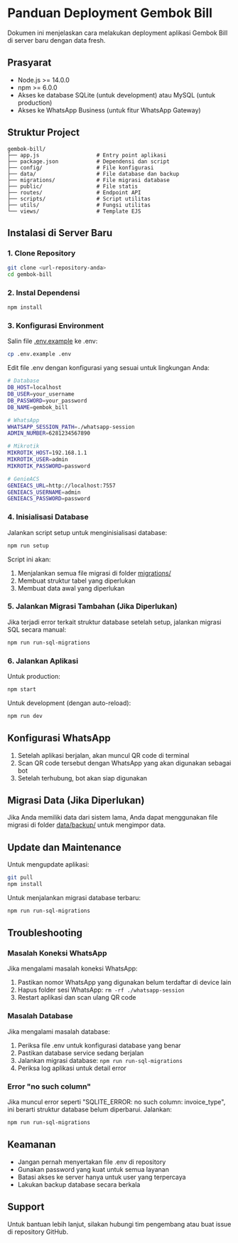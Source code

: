 # Panduan Deployment Gembok Bill

Dokumen ini menjelaskan cara melakukan deployment aplikasi Gembok Bill di server baru dengan data fresh.

## Prasyarat

- Node.js >= 14.0.0
- npm >= 6.0.0
- Akses ke database SQLite (untuk development) atau MySQL (untuk production)
- Akses ke WhatsApp Business (untuk fitur WhatsApp Gateway)

## Struktur Project

```
gembok-bill/
├── app.js                  # Entry point aplikasi
├── package.json            # Dependensi dan script
├── config/                 # File konfigurasi
├── data/                   # File database dan backup
├── migrations/             # File migrasi database
├── public/                 # File statis
├── routes/                 # Endpoint API
├── scripts/                # Script utilitas
├── utils/                  # Fungsi utilitas
└── views/                  # Template EJS
```

## Instalasi di Server Baru

### 1. Clone Repository

```bash
git clone <url-repository-anda>
cd gembok-bill
```

### 2. Instal Dependensi

```bash
npm install
```

### 3. Konfigurasi Environment

Salin file [.env.example](file:///e:/gembok-bill211025/.env.example) ke .env:

```bash
cp .env.example .env
```

Edit file .env dengan konfigurasi yang sesuai untuk lingkungan Anda:

```bash
# Database
DB_HOST=localhost
DB_USER=your_username
DB_PASSWORD=your_password
DB_NAME=gembok_bill

# WhatsApp
WHATSAPP_SESSION_PATH=./whatsapp-session
ADMIN_NUMBER=6281234567890

# Mikrotik
MIKROTIK_HOST=192.168.1.1
MIKROTIK_USER=admin
MIKROTIK_PASSWORD=password

# GenieACS
GENIEACS_URL=http://localhost:7557
GENIEACS_USERNAME=admin
GENIEACS_PASSWORD=password
```

### 4. Inisialisasi Database

Jalankan script setup untuk menginisialisasi database:

```bash
npm run setup
```

Script ini akan:
1. Menjalankan semua file migrasi di folder [migrations/](file:///e:/gembok-bill211025/migrations)
2. Membuat struktur tabel yang diperlukan
3. Membuat data awal yang diperlukan

### 5. Jalankan Migrasi Tambahan (Jika Diperlukan)

Jika terjadi error terkait struktur database setelah setup, jalankan migrasi SQL secara manual:

```bash
npm run run-sql-migrations
```

### 6. Jalankan Aplikasi

Untuk production:
```bash
npm start
```

Untuk development (dengan auto-reload):
```bash
npm run dev
```

## Konfigurasi WhatsApp

1. Setelah aplikasi berjalan, akan muncul QR code di terminal
2. Scan QR code tersebut dengan WhatsApp yang akan digunakan sebagai bot
3. Setelah terhubung, bot akan siap digunakan

## Migrasi Data (Jika Diperlukan)

Jika Anda memiliki data dari sistem lama, Anda dapat menggunakan file migrasi di folder [data/backup/](file:///e:/gembok-bill211025/data/backup/) untuk mengimpor data.

## Update dan Maintenance

Untuk mengupdate aplikasi:
```bash
git pull
npm install
```

Untuk menjalankan migrasi database terbaru:
```bash
npm run run-sql-migrations
```

## Troubleshooting

### Masalah Koneksi WhatsApp

Jika mengalami masalah koneksi WhatsApp:
1. Pastikan nomor WhatsApp yang digunakan belum terdaftar di device lain
2. Hapus folder sesi WhatsApp: `rm -rf ./whatsapp-session`
3. Restart aplikasi dan scan ulang QR code

### Masalah Database

Jika mengalami masalah database:
1. Periksa file .env untuk konfigurasi database yang benar
2. Pastikan database service sedang berjalan
3. Jalankan migrasi database: `npm run run-sql-migrations`
4. Periksa log aplikasi untuk detail error

### Error "no such column"

Jika muncul error seperti "SQLITE_ERROR: no such column: invoice_type", ini berarti struktur database belum diperbarui. Jalankan:

```bash
npm run run-sql-migrations
```

## Keamanan

- Jangan pernah menyertakan file .env di repository
- Gunakan password yang kuat untuk semua layanan
- Batasi akses ke server hanya untuk user yang terpercaya
- Lakukan backup database secara berkala

## Support

Untuk bantuan lebih lanjut, silakan hubungi tim pengembang atau buat issue di repository GitHub.